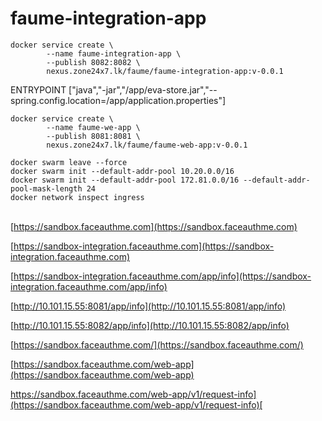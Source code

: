 # faume-integration-app

```text
docker service create \
        --name faume-integration-app \
        --publish 8082:8082 \
        nexus.zone24x7.lk/faume/faume-integration-app:v-0.0.1
```

ENTRYPOINT \["java","-jar","/app/eva-store.jar","--spring.config.location=/app/application.properties"\]



```text
docker service create \
        --name faume-we-app \
        --publish 8081:8081 \
        nexus.zone24x7.lk/faume/faume-web-app:v-0.0.1

```

```text
docker swarm leave --force
docker swarm init --default-addr-pool 10.20.0.0/16
docker swarm init --default-addr-pool 172.81.0.0/16 --default-addr-pool-mask-length 24
docker network inspect ingress

```

[  
](
https://sandbox.faceauthme.com/web-app/v1/request-info
)[https://sandbox.faceauthme.com](https://sandbox.faceauthme.com)

 [https://sandbox-integration.faceauthme.com](https://sandbox-integration.faceauthme.com) 

[https://sandbox-integration.faceauthme.com/app/info](https://sandbox-integration.faceauthme.com/app/info)

 [http://10.101.15.55:8081/app/info](http://10.101.15.55:8081/app/info) 

[http://10.101.15.55:8082/app/info](http://10.101.15.55:8082/app/info)

 [https://sandbox.faceauthme.com/](https://sandbox.faceauthme.com/)

 [https://sandbox.faceauthme.com/web-app](https://sandbox.faceauthme.com/web-app)

 [https://sandbox.faceauthme.com/web-app/v1/request-info](https://sandbox.faceauthme.com/web-app/v1/request-info)[  
](
https://sandbox.faceauthme.com/web-app/v1/request-info
)

